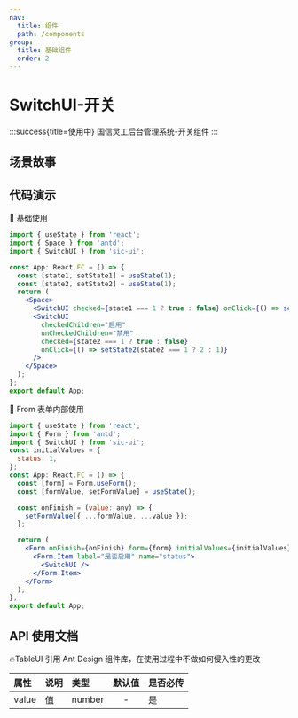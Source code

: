 ```yaml
---
nav:
  title: 组件
  path: /components
group:
  title: 基础组件
  order: 2
---
```


# SwitchUI-开关

:::success{title=使用中}
国信灵工后台管理系统-开关组件
:::

## 场景故事

## 代码演示

💎 基础使用

```jsx
import { useState } from 'react';
import { Space } from 'antd';
import { SwitchUI } from 'sic-ui';

const App: React.FC = () => {
  const [state1, setState1] = useState(1);
  const [state2, setState2] = useState(1);
  return (
    <Space>
      <SwitchUI checked={state1 === 1 ? true : false} onClick={() => setState1(state1 === 1 ? 2 : 1)} />
      <SwitchUI
        checkedChildren="启用"
        unCheckedChildren="禁用"
        checked={state2 === 1 ? true : false}
        onClick={() => setState2(state2 === 1 ? 2 : 1)}
      />
    </Space>
  );
};
export default App;
```

💎 From 表单内部使用

```jsx
import { useState } from 'react';
import { Form } from 'antd';
import { SwitchUI } from 'sic-ui';
const initialValues = {
  status: 1,
};
const App: React.FC = () => {
  const [form] = Form.useForm();
  const [formValue, setFormValue] = useState();

  const onFinish = (value: any) => {
    setFormValue({ ...formValue, ...value });
  };

  return (
    <Form onFinish={onFinish} form={form} initialValues={initialValues}>
      <Form.Item label="是否启用" name="status">
        <SwitchUI />
      </Form.Item>
    </Form>
  );
};
export default App;
```

## API 使用文档

🔥TableUI 引用 Ant Design 组件库，在使用过程中不做如何侵入性的更改

<font size=1>

| 属性  | 说明 | 类型   | 默认值 | 是否必传 |
| :---- | :--- | :----- | :----: | :------- |
| value | 值   | number |   -    | 是       |

</font>
